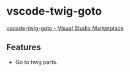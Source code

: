 # vscode-twig-goto
[vscode-twig-goto - Visual Studio Marketplace](https://marketplace.visualstudio.com/items?itemName=YukiAdachi.vscode-twig-goto)

## Features
- Go to twig parts.
